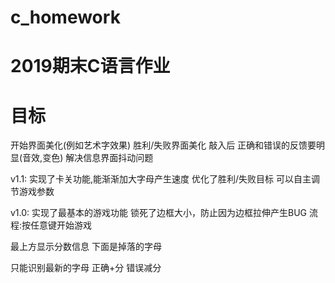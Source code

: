 # c_homework
# 2019期末C语言作业


# 目标
开始界面美化(例如艺术字效果)
胜利/失败界面美化
敲入后 正确和错误的反馈要明显(音效,变色)
解决信息界面抖动问题

v1.1:
实现了卡关功能,能渐渐加大字母产生速度
优化了胜利/失败目标
可以自主调节游戏参数

v1.0:
实现了最基本的游戏功能
锁死了边框大小，防止因为边框拉伸产生BUG
流程:按任意键开始游戏

最上方显示分数信息
下面是掉落的字母

只能识别最新的字母 正确+分 错误减分



